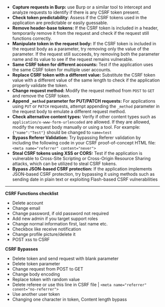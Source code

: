 - **Capture requests in Burp:** use Burp or a similar tool to intercept and analyze requests to identify if there is any CSRF token present.
- **Check token predictability**: Assess if the CSRF tokens used in the application are predictable or easily guessable.
- **Remove header-base tokens:** If the CSRF token is included in a header, temporarily remove it from the request and check if the request still functions correctly.
- **Manipulate token in the request body:** If the CSRF token is included in the request body as a parameter, try removing only the value of the parameter. If the request still succeeds, try removing both the parameter name and its value to see if the request remains vulnerable.
- **Same CSRF token for different accounts:** Test if the application uses the same CSRF token for multiple user accounts.
- **Replace CSRF token with a different value:** Substitute the CSRF token value with a different value of the same length to check if the application properly validate the token. 
- **Change request method:** Modify the request method from `POST` to `GET` and remove the CSRF token.
- **Append `_method` parameter for PUT/PATCH requests:** For applications using `PUT` or `PATCH` requests, attempt appending the `_method` parameter in the request body to emulate a different request method.
- **Check alternative content types:** Verify if other content types such as `application/x-www-form-urlencoded` are allowed. If they are allowed, modify the request body manually or using a tool. For example: `{"name":"Test"}` should be changed to `name=test`
- **Bypass Referer Validation:** Try bypassing Referer validation by including the following code in your CSRF proof-of-concept HTML file: `<meta name="referrer" content="never">`
- **Steal CSRF tokens using XSS or CORS:** Test if the application is vulnerable to Cross-Site Scripting or Cross-Origin Resource Sharing attacks, which can be utilized to steal CSRF tokens.
- **Bypass JSON-based CSRF protection:** If the application implements JSON-based CSRF protection, try bypassing it using methods such as sending date in plain text or exploiting Flash-based CSRF vulnerabilities

---
**CSRF Functions checklist**
- Delete account
- Change email
- Change password, if old password not required
- Add new admin if you target support roles
- Change normal information first, last name etc.
- Checkbox like receive notification
- Change profile picture/delete it
- POST xss to CSRF

**CSRF Bypasses**
- Delete token and send request with blank parameter
- Delete token parameter
- Change request from POST to GET
- Change body encoding
- Replace token with random value
- Delete referee or use this line in CSRF file | `<meta name="referrer" conent="no-referrer">`
- Use another user token
- Changing one character in token, Content length bypass

